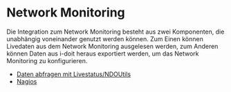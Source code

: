 # Network Monitoring

Die Integration zum Network Monitoring besteht aus zwei Komponenten, die unabhängig voneinander genutzt werden können. Zum Einen können Livedaten aus dem Network Monitoring ausgelesen werden, zum Anderen können Daten aus i-doit heraus exportiert werden, um das Network Monitoring zu konfigurieren.

*   [Daten abfragen mit Livestatus/NDOUtils](../ldap-verzeichnis/so-werden-benutzer-und-gruppen-aus-dem-ad-ldap-importiert.md)
*   [Nagios](../network-monitoring/nagios.md)
